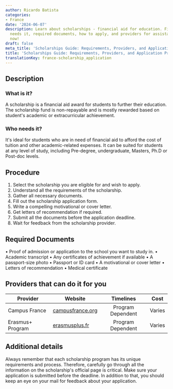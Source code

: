 ```yaml
---
author: Ricardo Batista
categories:
- France
date: '2024-06-07'
description: Learn about scholarships - financial aid for education. Find out who
  needs it, required documents, how to apply, and providers for assistance. Explore
  now!
draft: false
meta_title: 'Scholarships Guide: Requirements, Providers, and Application Procedure'
title: 'Scholarships Guide: Requirements, Providers, and Application Procedure'
translationKey: france-scholarship_application
---
```



## Description
### What is it?
A scholarship is a financial aid award for students to further their education. The scholarship fund is non-repayable and is mostly rewarded based on student's academic or extracurricular achievement.

### Who needs it?
It's ideal for students who are in need of financial aid to afford the cost of tuition and other academic-related expenses. It can be suited for students at any level of study, including Pre-degree, undergraduate, Masters, Ph.D or Post-doc levels.

## Procedure
1. Select the scholarship you are eligible for and wish to apply.
2. Understand all the requirements of the scholarship.
3. Gather all necessary documents.
4. Fill out the scholarship application form.
5. Write a compelling motivational or cover letter.
6. Get letters of recommendation if required.
7. Submit all the documents before the application deadline.
8. Wait for feedback from the scholarship provider.

## Required Documents
• Proof of admission or application to the school you want to study in. 
• Academic transcript
• Any certificates of achievement if available
• A passport-size photo
• Passport or ID card
• A motivational or cover letter
• Letters of recommendation
• Medical certificate

## Providers that can do it for you
| Provider        |     Website                   |     Timelines        |       Cost      |
| --------------- | ---------------------- |  :-------------:   | :-------------: |
| Campus France | [campusfrance.org](https://www.campusfrance.org) |      Program Dependent  |        Varies       |
| Erasmus+ Program |    [erasmusplus.fr](https://www.erasmusplus.fr)   |      Program Dependent  |        Varies       |

## Additional details
Always remember that each scholarship program has its unique requirements and process. Therefore, carefully go through all the information on the scholarship's official page is critical. Make sure your application is submitted before the deadline. In addition to that, you should keep an eye on your mail for feedback about your application.